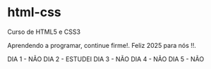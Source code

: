 # html-css
 Curso de HTML5 e CSS3

 Aprendendo a programar, continue firme!. Feliz 2025 para nós !!.

 DIA 1 - NÃO
 DIA 2 - ESTUDEI
 DIA 3 - NÃO 
 DIA 4 - NÃO
 DIA 5 - NÃO
